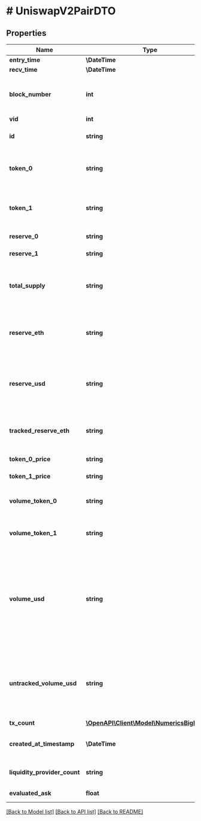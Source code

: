 # # UniswapV2PairDTO

## Properties

Name | Type | Description | Notes
------------ | ------------- | ------------- | -------------
**entry_time** | **\DateTime** |  | [optional]
**recv_time** | **\DateTime** |  | [optional]
**block_number** | **int** | Number of block in which entity was recorded. | [optional]
**vid** | **int** |  | [optional]
**id** | **string** | Pair contract address. | [optional]
**token_0** | **string** | Reference to token0 as stored in pair contract. | [optional]
**token_1** | **string** | Reference to token1 as stored in pair contract. | [optional]
**reserve_0** | **string** | Reserve of token0. | [optional]
**reserve_1** | **string** | Reserve of token1. | [optional]
**total_supply** | **string** | Total supply of liquidity token distributed to LPs. | [optional]
**reserve_eth** | **string** | Total liquidity in pair stored as an amount of ETH. | [optional]
**reserve_usd** | **string** | Total liquidity amount in pair stored as an amount of USD. | [optional]
**tracked_reserve_eth** | **string** | Total liquidity with only tracked amount. | [optional]
**token_0_price** | **string** | Token0 per token1. | [optional]
**token_1_price** | **string** | Token1 per token0. | [optional]
**volume_token_0** | **string** | Amount of token0 swapped on this pair. | [optional]
**volume_token_1** | **string** | Amount of token1 swapped on this pair. | [optional]
**volume_usd** | **string** | Total amount swapped all time in this pair stored in USD (only tracked if USD liquidity is above minimum threshold). | [optional]
**untracked_volume_usd** | **string** | Total amount swapped all time in this pair stored in USD, no minimum liquidity threshold. | [optional]
**tx_count** | [**\OpenAPI\Client\Model\NumericsBigInteger**](NumericsBigInteger.md) |  | [optional]
**created_at_timestamp** | **\DateTime** | Timestamp contract was created. | [optional]
**liquidity_provider_count** | **string** | Total number of LPs. | [optional]
**evaluated_ask** | **float** |  | [optional] [readonly]

[[Back to Model list]](../../README.md#models) [[Back to API list]](../../README.md#endpoints) [[Back to README]](../../README.md)
